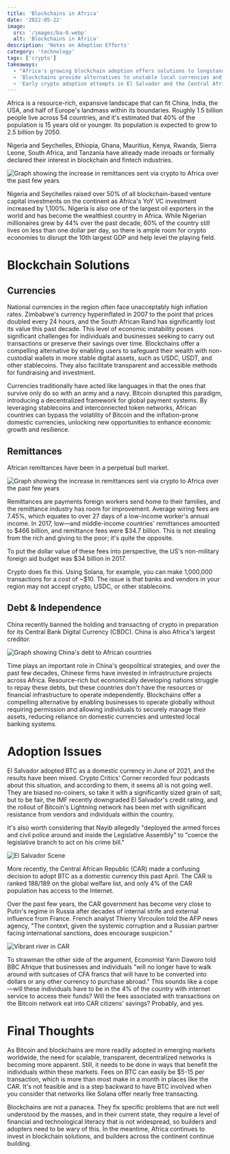 ```yaml
---
title: 'Blockchains in Africa'
date: '2022-05-22'
image:
  src: '/images/ba-0.webp'
  alt: 'Blockchains in Africa'
description: 'Notes on Adoption Efforts'
category: 'technology'
tags: ['crypto']
takeaways:
  - "Africa's growing blockchain adoption offers solutions to longstanding economic challenges, with Nigeria and Seychelles leading in venture capital investments."
  - 'Blockchains provide alternatives to unstable local currencies and expensive remittance systems, potentially saving billions in transaction fees.'
  - 'Early crypto adoption attempts in El Salvador and the Central African Republic reveal challenges in implementation and infrastructure readiness.'
---
```


Africa is a resource-rich, expansive landscape that can fit China, India, the USA, and half of Europe's landmass within its boundaries. Roughly 1.5 billion people live across 54 countries, and it's estimated that 40% of the population is 15 years old or younger. Its population is expected to grow to 2.5 billion by 2050.

Nigeria and Seychelles, Ethiopia, Ghana, Mauritius, Kenya, Rwanda, Sierra Leone, South Africa, and Tanzania have already made inroads or formally declared their interest in blockchain and fintech industries.

![Graph showing the increase in remittances sent via crypto to Africa over the past few years](/images/ba-1.webp)

Nigeria and Seychelles raised over 50% of all blockchain-based venture capital investments on the continent as Africa's YoY VC investment increased by 1,100%. Nigeria is also one of the largest oil exporters in the world and has become the wealthiest country in Africa. While Nigerian millionaires grew by 44% over the past decade, 60% of the country still lives on less than one dollar per day, so there is ample room for crypto economies to disrupt the 10th largest GDP and help level the playing field.

# Blockchain Solutions

## Currencies

National currencies in the region often face unacceptably high inflation rates. Zimbabwe's currency hyperinflated in 2007 to the point that prices doubled every 24 hours, and the South African Rand has significantly lost its value this past decade. This level of economic instability poses significant challenges for individuals and businesses seeking to carry out transactions or preserve their savings over time. Blockchains offer a compelling alternative by enabling users to safeguard their wealth with non-custodial wallets in more stable digital assets, such as USDC, USDT, and other stablecoins. They also facilitate transparent and accessible methods for fundraising and investment.

Currencies traditionally have acted like languages in that the ones that survive only do so with an army and a navy. Bitcoin disrupted this paradigm, introducing a decentralized framework for global payment systems. By leveraging stablecoins and interconnected token networks, African countries can bypass the volatility of Bitcoin and the inflation-prone domestic currencies, unlocking new opportunities to enhance economic growth and resilience.

## Remittances

African remittances have been in a perpetual bull market.

![Graph showing the increase in remittances sent via crypto to Africa over the past few years](/images/ba-2.webp)

Remittances are payments foreign workers send home to their families, and the remittance industry has room for improvement. Average wiring fees are 7.45%, which equates to over 27 days of a low-income worker's annual income. In 2017, low—and middle-income countries' remittances amounted to $466 billion, and remittance fees were $34.7 billion. This is not stealing from the rich and giving to the poor; it's quite the opposite.

To put the dollar value of these fees into perspective, the US's non-military foreign aid budget was $34 billion in 2017.

Crypto does fix this. Using Solana, for example, you can make 1,000,000 transactions for a cost of ~$10. The issue is that banks and vendors in your region may not accept crypto, USDC, or other stablecoins.

## Debt & Independence

China recently banned the holding and transacting of crypto in preparation for its Central Bank Digital Currency (CBDC). China is also Africa's largest creditor.

![Graph showing China's debt to African countries](/images/ba-3.webp)

Time plays an important role in China's geopolitical strategies, and over the past few decades, Chinese firms have invested in infrastructure projects across Africa. Resource-rich but economically developing nations struggle to repay these debts, but these countries don't have the resources or financial infrastructure to operate independently. Blockchains offer a compelling alternative by enabling businesses to operate globally without requiring permission and allowing individuals to securely manage their assets, reducing reliance on domestic currencies and untested local banking systems.

# Adoption Issues

El Salvador adopted BTC as a domestic currency in June of 2021, and the results have been mixed. Crypto Critics' Corner recorded four podcasts about this situation, and according to them, it seems all is not going well. They are biased no-coiners, so take it with a significantly sized grain of salt, but to be fair, the IMF recently downgraded El Salvador's credit rating, and the rollout of Bitcoin's Lightning network has been met with significant resistance from vendors and individuals within the country.

It's also worth considering that Nayib allegedly "deployed the armed forces and civil police around and inside the Legislative Assembly" to "coerce the legislative branch to act on his crime bill."

![El Salvador Scene](/images/ba-4.webp)

More recently, the Central African Republic (CAR) made a confusing decision to adopt BTC as a domestic currency this past April. The CAR is ranked 188/189 on the global welfare list, and only 4% of the CAR population has access to the Internet.

Over the past few years, the CAR government has become very close to Putin's regime in Russia after decades of internal strife and external influence from France. French analyst Thierry Vircoulon told the AFP news agency, "The context, given the systemic corruption and a Russian partner facing international sanctions, does encourage suspicion."

![Vibrant river in CAR](/images/ba-5.webp)

To strawman the other side of the argument, Economist Yann Daworo told BBC Afrique that businesses and individuals "will no longer have to walk around with suitcases of CFA francs that will have to be converted into dollars or any other currency to purchase abroad." This sounds like a cope—will these individuals have to be in the 4% of the country with internet service to access their funds? Will the fees associated with transactions on the Bitcoin network eat into CAR citizens' savings? Probably, and yes.

# Final Thoughts

As Bitcoin and blockchains are more readily adopted in emerging markets worldwide, the need for scalable, transparent, decentralized networks is becoming more apparent. Still, it needs to be done in ways that benefit the individuals within these markets. Fees on BTC can easily be $5-15 per transaction, which is more than most make in a month in places like the CAR. It's not feasible and is a step backward to have BTC involved when you consider that networks like Solana offer nearly free transacting.

Blockchains are not a panacea. They fix specific problems that are not well understood by the masses, and in their current state, they require a level of financial and technological literacy that is not widespread, so builders and adopters need to be wary of this. In the meantime, Africa continues to invest in blockchain solutions, and builders across the continent continue building.
